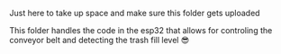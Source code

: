 Just here to take up space and make sure this folder gets uploaded

This folder handles the code in the esp32 that allows for controling the conveyor belt and detecting the trash fill level 😎